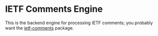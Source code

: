 
# IETF Comments Engine

This is the backend engine for processing IETF comments; you probably want the [ietf-comments](https://pypi.org/project/ietf-comments/) package.
